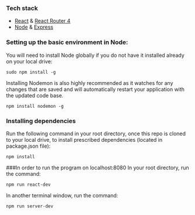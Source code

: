 ### Tech stack
* [React](https://github.com/facebook/react) & [React Router 4](https://github.com/ReactTraining/react-router)
* [Node](https://github.com/nodejs) & [Express](https://github.com/expressjs/express)

### Setting up the basic environment in Node:
You will need to install Node globally if you do not have it installed already on your local drive:
```
sudo npm install -g
```
Installing Nodemon is also highly recommended as it watches for any changes that are saved and will automatically restart your application with the updated code base.
```
npm install nodemon -g 
```

### Installing dependencies
Run the following command in your root directory, once this repo is cloned to your local drive, to install prescribed dependencies (located in package.json file): 
```
npm install
```

###In order to run the program on localhost:8080
In your root directory, run the command: 
```
npm run react-dev
```

In another terminal window, run the command:
```
npm run server-dev
```